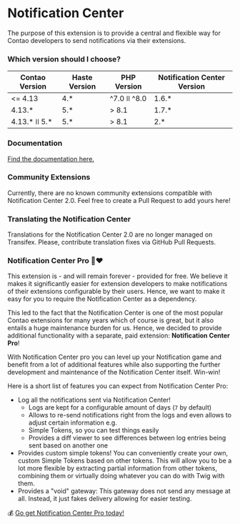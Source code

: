 Notification Center
===================

The purpose of this extension is to provide a central and flexible way for
Contao developers to send notifications via their extensions.

### Which version should I choose?

| Contao Version | Haste Version | PHP Version    | Notification Center Version |
|----------------|---------------|----------------|-----------------------------|
| <= 4.13        | 4.*           | ^7.0 ǀǀ ^8.0   | 1.6.*                       |
| 4.13.*         | 5.*           | > 8.1          | 1.7.*                       |
| 4.13.* ǀǀ 5.*  | 5.*           | > 8.1          | 2.*                         |

### Documentation

[Find the documentation here.](https://terminal42.github.io/contao-contao-notification_center)

### Community Extensions

Currently, there are no known community extensions compatible with Notification Center 2.0. Feel free to create a
Pull Request to add yours here!

### Translating the Notification Center

Translations for the Notification Center 2.0 are no longer managed on Transifex. Please, contribute translation fixes
via GitHub Pull Requests.

### Notification Center Pro 🔔❤️

This extension is - and will remain forever - provided for free. We believe it makes it significantly easier for 
extension developers to make notifications of their extensions configurable by their users. Hence, we want to make it
easy for you to require the Notification Center as a dependency.

This led to the fact that the Notification Center is one of the most popular Contao extensions for many years which 
of course is great, but it also entails a huge maintenance burden for us. Hence, we decided to provide additional 
functionality with a separate, paid extension: **Notification Center Pro**!

With Notification Center pro you can level up your Notification game and benefit from a lot of additional features 
while also supporting the further development and maintenance of the Notification Center itself. Win-win!

Here is a short list of features you can expect from Notification Center Pro:

* Log all the notifications sent via Notification Center!
  * Logs are kept for a configurable amount of days (`7` by default)
  * Allows to re-send notifications right from the logs and even allows to adjust certain information e.g.
  * Simple Tokens, so you can test things easily
  * Provides a diff viewer to see differences between log entries being sent based on another one
* Provides custom simple tokens! You can conveniently create your own, custom Simple Tokens based on other tokens. This will allow you to be a lot more flexible by extracting partial information from other tokens, combining them or virtually doing whatever you can do with Twig with them.
* Provides a "void" gateway: This gateway does not send any message at all. Instead, it just fakes delivery allowing for easier testing.

💰 [Go get Notification Center Pro today!](https://extensions.terminal42.ch/p/nc-pro)